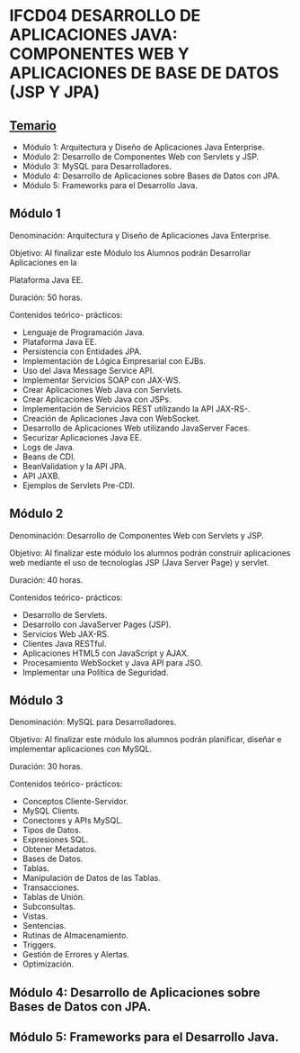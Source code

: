 # IFCD04 DESARROLLO DE APLICACIONES JAVA: COMPONENTES WEB Y APLICACIONES DE BASE DE DATOS (JSP Y JPA)

## [Temario](https://github.com/adolfodelarosades/Java/blob/master/temarios/005_IFCD04_DESARROLLO_DE_APLICACIONES_JAVA/Curso%20de%20Curso%20Desarrollo%20de%20aplicaciones%20Java_%20Componentes%20Web%20y%20aplicaciones%20de%20base%20de%20datos%20(JSP%20y%20JPA)%20IFCD04.pdf)

* Módulo 1: Arquitectura y Diseño de Aplicaciones Java Enterprise.
* Módulo 2: Desarrollo de Componentes Web con Servlets y JSP.
* Módulo 3: MySQL para Desarrolladores. 
* Módulo 4: Desarrollo de Aplicaciones sobre Bases de Datos con JPA.
* Módulo 5: Frameworks para el Desarrollo Java.

## Módulo 1

Denominación: Arquitectura y Diseño de Aplicaciones Java Enterprise.

Objetivo: Al finalizar este Módulo los Alumnos podrán Desarrollar Aplicaciones en la

Plataforma Java EE.

Duración: 50 horas.

Contenidos teórico- prácticos:

* Lenguaje de Programación Java.
* Plataforma Java EE.
* Persistencia con Entidades JPA.
* Implementación de Lógica Empresarial con EJBs.
* Uso del Java Message Service API.
* Implementar Servicios SOAP con JAX-WS.
* Crear Aplicaciones Web Java con Servlets.
* Crear Aplicaciones Web Java con JSPs.
* Implementación de Servicios REST utilizando la API JAX-RS-.
* Creación de Aplicaciones Java con WebSocket.
* Desarrollo de Aplicaciones Web utilizando JavaServer Faces.
* Securizar Aplicaciones Java EE.
* Logs de Java.
* Beans de CDI.
* BeanValidation y la API JPA.
* API JAXB.
* Ejemplos de Servlets Pre-CDI.

## Módulo 2

Denominación: Desarrollo de Componentes Web con Servlets y JSP.

Objetivo: Al finalizar este módulo los alumnos podrán construir aplicaciones web mediante el uso de tecnologías JSP (Java Server Page) y servlet.

Duración: 40 horas.

Contenidos teórico- prácticos:

* Desarrollo de Servlets.
* Desarrollo con JavaServer Pages (JSP).
* Servicios Web JAX-RS.
* Clientes Java RESTful.
* Aplicaciones HTML5 con JavaScript y AJAX.
* Procesamiento WebSocket y Java API para JSO.
* Implementar una Política de Seguridad.

## Módulo 3

Denominación: MySQL para Desarrolladores.

Objetivo: Al finalizar este módulo los alumnos podrán planificar, diseñar e implementar aplicaciones con MySQL.

Duración: 30 horas.

Contenidos teórico- prácticos:

* Conceptos Cliente-Servidor.
* MySQL Clients.
* Conectores y APIs MySQL.
* Tipos de Datos.
* Expresiones SQL.
* Obtener Metadatos.
* Bases de Datos.
* Tablas.
* Manipulación de Datos de las Tablas.
* Transacciones.
* Tablas de Unión.
* Subconsultas.
* Vistas.
* Sentencias.
* Rutinas de Almacenamiento.
* Triggers.
* Gestión de Errores y Alertas.
* Optimización.

## Módulo 4: Desarrollo de Aplicaciones sobre Bases de Datos con JPA.
## Módulo 5: Frameworks para el Desarrollo Java.


